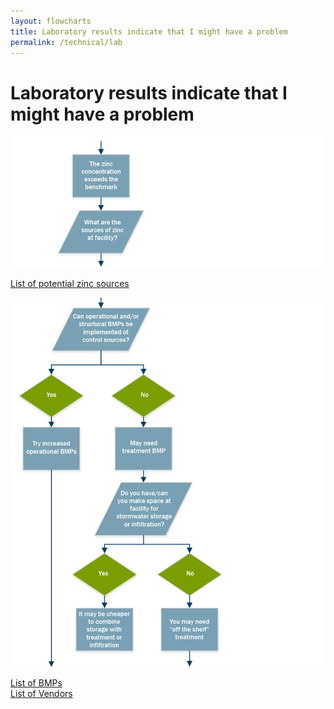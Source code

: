 ```yaml
---
layout: flowcharts
title: Laboratory results indicate that I might have a problem
permalink: /technical/lab
---
```


# Laboratory results indicate that I might have a problem

![Laboratory flowchart 1](../../assets/img/technical_flowcharts/900w/laboratory_01.png)

<div class='container-fluid'>
	<div class='row'>
		<div class='col-xs-12 col-md-3 col-md-offset-2 flowchart_link green'>
			<a href='#'>List of potential zinc sources</a>
		</div>
	</div>
</div>

![Laboratory flowchart 2](../../assets/img/technical_flowcharts/900w/laboratory_02.png)

<div class='container-fluid'>
	<div class='row'>
		<div class='col-xs-12 col-md-3 flowchart_link blue'>
			<a href='#'>List of BMPs</a>
		</div>
		<div class='col-xs-12 col-md-3 col-md-offset-3 flowchart_link blue'>
			<a href='#'>List of Vendors</a>
		</div>
	</div>
</div>
